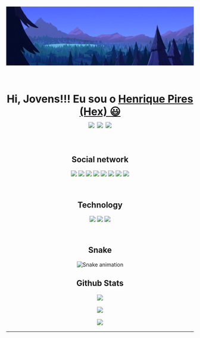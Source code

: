 </p align="center">
<img src="https://github.com/Hexcold/Hexcold/blob/main/assets/banner.png" />

<p align="center">

<div><br
>
  <h1 align="center">
    Hi, Jovens!!! Eu sou o 
    <a href="">Henrique Pires (Hex) 😃️</a><br>
    
 <img src="https://badges.pufler.dev/visits/hexcold/hexcol"/> 
 <!-- <img src="https://badges.pufler.dev/years/ritik307"/> -->
 <img src="https://badges.pufler.dev/repos/hexcold"/>
 <img src="https://badges.pufler.dev/commits/monthly/hexcold" />

  </h2>  

</div><br>


<h2 align="center">Social network</h2>

<div align="center">
<p align="center">
 <img src="https://img.shields.io/badge/C-00599C?style=flat-square&logo=c&logoColor=white"/>
<img src="https://img.shields.io/badge/-java-E34A86?style=flat-square&logo=java"/>
<img src="https://img.shields.io/badge/-C++-00599C?style=flat-square&logo=c"/>
<img src="https://img.shields.io/badge/-HTML5-E34F26?style=flat-square&logo=html5&logoColor=white"/>
<img src="https://img.shields.io/badge/-CSS3-1572B6?style=flat-square&logo=css3"/>
<img src="https://img.shields.io/badge/-Bootstrap-563D7C?style=flat-square&logo=bootstrap"/>
<img src="https://img.shields.io/badge/-Git-black?style=flat-square&logo=git"/>
<img src="https://img.shields.io/badge/-GitHub-black?style=flat-square&logo=github"/>
</p>

</div><br>

<h2 align="center">Technology</h2>
<div align="center">

  <a href="https://www.instagram.com/henrq.p/" target="_blank"><img src="https://img.shields.io/badge/-Instagram-%23E4405F?style=for-the-badge&logo=instagram&logoColor=white" target="_blank"></a>
  <a href="https://www.linkedin.com/in/henrique-lima-pires-b4a1361a8/" target="_blank"><img src="https://img.shields.io/badge/-LinkedIn-%230077B5?style=for-the-badge&logo=linkedin&logoColor=white" target="_blank"></a> 
  <a href="mailto:henriquepiresh3@gmail.com"><img src="https://img.shields.io/badge/-Gmail-%23333?style=for-the-badge&logo=gmail&logoColor=white" target="_blank"></a>
  <!--  <a href="https://discord.com/368752905496297482" target="_blank"><img src="https://img.shields.io/badge/Discord-7289DA?style=for-the-badge&logo=discord&logoColor=white" target="_blank"><a> -->

</div><br>

<h2 align="center">Snake</h2>

<div align="center">

  ![Snake animation](https://github.com/Hexcold/Hexcold/blob/output/github-contribution-grid-snake.svg)
  
</div>

<h2 align="center">Github Stats</h2>

<p align = "center"> 
  <img  src = "https://github-readme-stats.vercel.app/api?username=hexcold&show_icons=true&theme=radical&line_height=27">
</P>

<p align = "center">
  <img src = "https://github-readme-stats.vercel.app/api/top-langs/?username=hexcold&hide=html,css,java,shaderlab,kotlin,hlsl&theme=radical">
</p>

<p align = "center">
 <img  src="https://github-readme-streak-stats.herokuapp.com/?user=hexcold&show_icons=true&locale=en&layout=compact&theme=radical&line_height=0" />
</p> 

<hr>

<!-- <div align="center" valign="top"><br>

  <img align="center" alt="React" height="30" width="40" src="https://raw.githubusercontent.com/devicons/devicon/master/icons/react/react-original.svg">
  <img align="center" alt="Redux" height="30" width="40" src="https://raw.githubusercontent.com/devicons/devicon/master/icons/redux/redux-original.svg">
  <img align="center" alt="Js" height="30" width="40" src="https://raw.githubusercontent.com/devicons/devicon/master/icons/javascript/javascript-plain.svg">
  <img align="center" alt="Js" height="30" width="40" src="https://raw.githubusercontent.com/devicons/devicon/master/icons/typescript/typescript-plain.svg">
  <img align="center" alt="HTML" height="30" width="40" src="https://raw.githubusercontent.com/devicons/devicon/master/icons/html5/html5-original.svg">
  <img align="center" alt="CSS" height="30" width="40" src="https://raw.githubusercontent.com/devicons/devicon/master/icons/css3/css3-original.svg">
  <img align="center" alt="nodejs" height="30" width="40" src="https://cdn.worldvectorlogo.com/logos/nodejs-icon.svg">
  <img align="center" alt="Wa-Jest" height="30" width="40" src="https://cdn.jsdelivr.net/gh/devicons/devicon/icons/jest/jest-plain.svg">
  <img align="center" alt="git" height="30" width="40" src="https://raw.githubusercontent.com/devicons/devicon/master/icons/git/git-original.svg">
  <img align="center" alt="github" height="35" width="35" src="/assets/GitHub.png">
  <img align="center" alt="linux" height="30" width="40" src="https://raw.githubusercontent.com/devicons/devicon/master/icons/linux/linux-original.svg">

</div>-->
